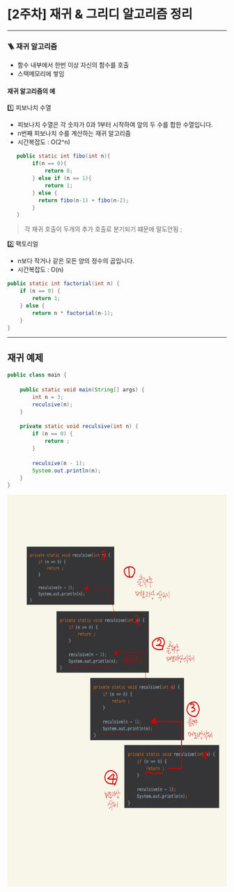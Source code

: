 # [2주차] 재귀 & 그리디 알고리즘 정리

---

### 🪜 재귀 알고리즘 

 - 함수 내부에서 한번 이상 자신의 함수를 호출
 - 스택메모리에 쌓임

#### 재귀 알고리즘의 예 

1️⃣ 피보나치 수열

-  피보나치 수열은 각 숫자가 0과 1부터 시작하여 앞의 두 수를 합한 수열입니다.
- n번째 피보나치 수를 계산하는 재귀 알고리즘
- 시간복잡도 : O(2^n)
```java
   public static int fibo(int n){
        if(n == 0){
            return 0;
        } else if (n == 1){
            return 1;
        } else {
          return fibo(n-1) + fibo(n-2);  
        }
   } 
```
 > 각 재귀 호출이 두개의 추가 호출로 분기되기 떄문에 말도안됨 ; 


2️⃣ 팩토리얼

- n보다 작거나 같은 모든 양의 정수의 곱입니다.
- 시간복잡도 : O(n)

```java
public static int factorial(int n) {
    if (n == 0) {
        return 1;
    } else {
        return n * factorial(n-1);
    }
}
```
---

재귀 예제
- 

```java
public class main {

    public static void main(String[] args) { 
        int n = 3;
        reculsive(n);
    }

    private static void reculsive(int n) {
        if (n == 0) {
            return ;
        }

        reculsive(n - 1);
        System.out.println(n);
    }
}

```

<img src="img.png" width="900" height="900"/>